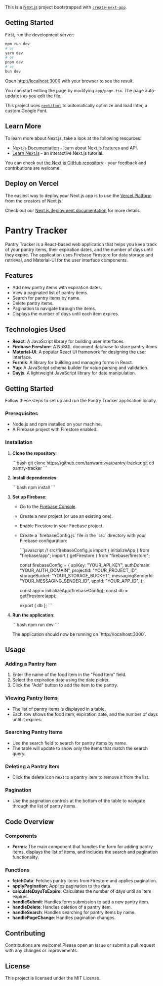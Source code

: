 This is a [Next.js](https://nextjs.org/) project bootstrapped with [`create-next-app`](https://github.com/vercel/next.js/tree/canary/packages/create-next-app).

## Getting Started

First, run the development server:

```bash
npm run dev
# or
yarn dev
# or
pnpm dev
# or
bun dev
```

Open [http://localhost:3000](http://localhost:3000) with your browser to see the result.

You can start editing the page by modifying `app/page.tsx`. The page auto-updates as you edit the file.

This project uses [`next/font`](https://nextjs.org/docs/basic-features/font-optimization) to automatically optimize and load Inter, a custom Google Font.

## Learn More

To learn more about Next.js, take a look at the following resources:

- [Next.js Documentation](https://nextjs.org/docs) - learn about Next.js features and API.
- [Learn Next.js](https://nextjs.org/learn) - an interactive Next.js tutorial.

You can check out [the Next.js GitHub repository](https://github.com/vercel/next.js/) - your feedback and contributions are welcome!

## Deploy on Vercel

The easiest way to deploy your Next.js app is to use the [Vercel Platform](https://vercel.com/new?utm_medium=default-template&filter=next.js&utm_source=create-next-app&utm_campaign=create-next-app-readme) from the creators of Next.js.

Check out our [Next.js deployment documentation](https://nextjs.org/docs/deployment) for more details.


# Pantry Tracker

Pantry Tracker is a React-based web application that helps you keep track of your pantry items, their expiration dates, and the number of days until they expire. The application uses Firebase Firestore for data storage and retrieval, and Material-UI for the user interface components.

## Features

- Add new pantry items with expiration dates.
- View a paginated list of pantry items.
- Search for pantry items by name.
- Delete pantry items.
- Pagination to navigate through the items.
- Displays the number of days until each item expires.

## Technologies Used

- **React**: A JavaScript library for building user interfaces.
- **Firebase Firestore**: A NoSQL document database to store pantry items.
- **Material-UI**: A popular React UI framework for designing the user interface.
- **Formik**: A library for building and managing forms in React.
- **Yup**: A JavaScript schema builder for value parsing and validation.
- **Dayjs**: A lightweight JavaScript library for date manipulation.

## Getting Started

Follow these steps to set up and run the Pantry Tracker application locally.

### Prerequisites

- Node.js and npm installed on your machine.
- A Firebase project with Firestore enabled.

### Installation

1. **Clone the repository**:

   \`\`\`bash
   git clone https://github.com/tanwardivya/pantry-tracker.git
   cd pantry-tracker
   \`\`\`

2. **Install dependencies**:

   \`\`\`bash
   npm install
   \`\`\`

3. **Set up Firebase**:

   - Go to the [Firebase Console](https://console.firebase.google.com/).
   - Create a new project (or use an existing one).
   - Enable Firestore in your Firebase project.
   - Create a \`firebaseConfig.js\` file in the \`src\` directory with your Firebase configuration:

     \`\`\`javascript
     // src/firebaseConfig.js
     import { initializeApp } from "firebase/app";
     import { getFirestore } from "firebase/firestore";

     const firebaseConfig = {
       apiKey: "YOUR_API_KEY",
       authDomain: "YOUR_AUTH_DOMAIN",
       projectId: "YOUR_PROJECT_ID",
       storageBucket: "YOUR_STORAGE_BUCKET",
       messagingSenderId: "YOUR_MESSAGING_SENDER_ID",
       appId: "YOUR_APP_ID",
     };

     const app = initializeApp(firebaseConfig);
     const db = getFirestore(app);

     export { db };
     \`\`\`

4. **Run the application**:

   \`\`\`bash
   npm run dev
   \`\`\`

   The application should now be running on \`http://localhost:3000\`.

## Usage

### Adding a Pantry Item

1. Enter the name of the food item in the "Food Item" field.
2. Select the expiration date using the date picker.
3. Click the "Add" button to add the item to the pantry.

### Viewing Pantry Items

- The list of pantry items is displayed in a table.
- Each row shows the food item, expiration date, and the number of days until it expires.

### Searching Pantry Items

- Use the search field to search for pantry items by name.
- The table will update to show only the items that match the search query.

### Deleting a Pantry Item

- Click the delete icon next to a pantry item to remove it from the list.

### Pagination

- Use the pagination controls at the bottom of the table to navigate through the list of pantry items.

## Code Overview

### Components

- **Forms**: The main component that handles the form for adding pantry items, displays the list of items, and includes the search and pagination functionality.

### Functions

- **fetchData**: Fetches pantry items from Firestore and applies pagination.
- **applyPagination**: Applies pagination to the data.
- **calculateDaysToExpire**: Calculates the number of days until an item expires.
- **handleSubmit**: Handles form submission to add a new pantry item.
- **handleDelete**: Handles deletion of a pantry item.
- **handleSearch**: Handles searching for pantry items by name.
- **handlePageChange**: Handles pagination changes.

## Contributing

Contributions are welcome! Please open an issue or submit a pull request with any changes or improvements.

## License

This project is licensed under the MIT License.

